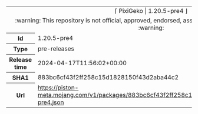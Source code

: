 <html><table>
<tr><td colspan="2" align="center"><img width="0" height="0"><br/>⌈ PixiGeko | 1.20.5-pre4 ⌋<br/><img width="0" height="0"></td></tr>
<tr><td colspan="2" align="center"><img width="0" height="0"><br/>
:warning: This repository is not official, approved, endorsed, associated or connected with Mojang :warning:
<br/><img width="0" height="0"></td></tr>
<tr><th>Id</th><td>1.20.5-pre4</td></tr>
<tr><th>Type</th><td>pre-releases</td></tr>
<tr><th>Release time</th><td>2024-04-17T11:56:02+00:00</td></tr>
<tr><th>SHA1</th><td>883bc6cf43f2ff258c15d1828150f43d2aba44c2</td></tr>
<tr><th>Url</th><td><a href="https://piston-meta.mojang.com/v1/packages/883bc6cf43f2ff258c15d1828150f43d2aba44c2/1.20.5-pre4.json">https://piston-meta.mojang.com/v1/packages/883bc6cf43f2ff258c15d1828150f43d2aba44c2/1.20.5-pre4.json</a></td></tr>